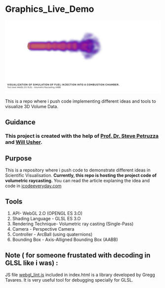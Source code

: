 # Graphics_Live_Demo
![screenshot](main-poster.jpg)

This is a repo where i push code implementing different ideas and tools to visualize 3D Volume Data.   

## Guidance
<h3>This project is created with the help of <a href="https://stevepetruzza.io/">Prof. Dr. Steve Petruzza</a> and <a href="https://www.willusher.io/">Will Usher</a>.</h3>

## Purpose
This is a repository where i push code to demonstrate different ideas in Scientific Visualisation.
<b> Currently, this repo is hosting the project code of volumetric raycasting.</b>
You can read the article explaning the idea and code in <a href="https://www.icodeeveryday.com/sci-vis-volumetric-raycasting/">icodeeveryday.com</a> 

## Tools
1. API- WebGL 2.O (OPENGL ES 3.O)
2. Shading Language - GLSL ES 3.O
3. Rendering Technique- Volumetric ray casting (Single-Pass)
4. Camera - Perspective Camera
5. Controller - ArcBall (using quaternions)
6. Bounding Box - Axis-Alligned Bounding Box (AABB)


## Note ( for someone  frustated with decoding in GLSL like i was) : 
JS file [webgl_lint.js](https://greggman.github.io/webgl-lint/webgl-lint.js) included in index.html is a library developed by  Gregg Tavares. It is very useful tool for debugging specially for GLSL. 

